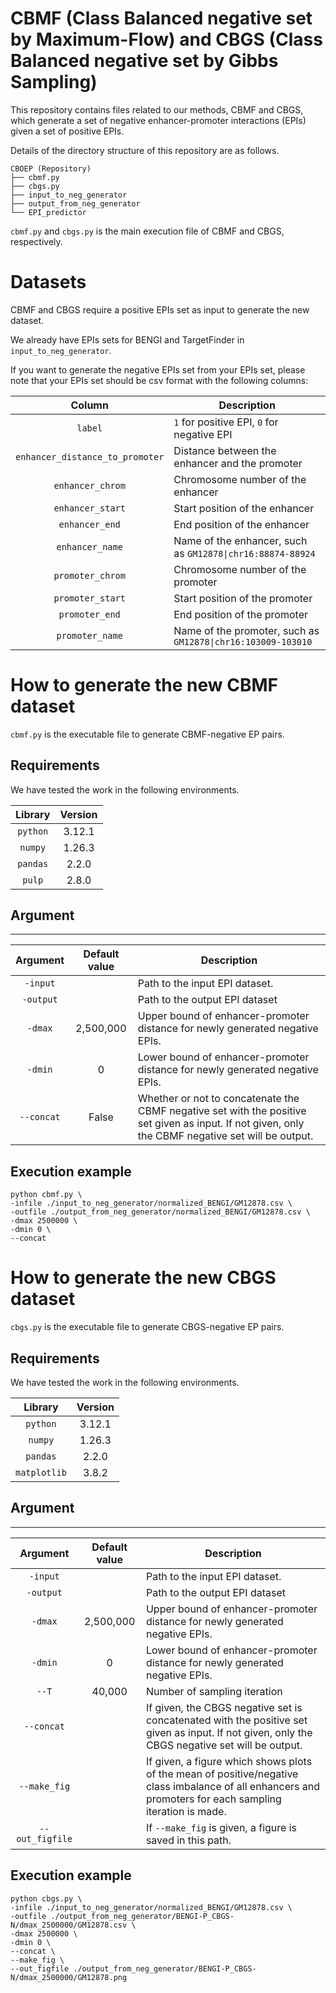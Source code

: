 # CBMF (Class Balanced negative set by Maximum-Flow) and CBGS (Class Balanced negative set by Gibbs Sampling)

This repository contains files related to our methods, CBMF and CBGS, which generate a set of negative enhancer-promoter interactions (EPIs) given a set of positive EPIs. 

Details of the directory structure of this repository are as follows.

```
CBOEP (Repository)
├── cbmf.py
├── cbgs.py
├── input_to_neg_generator
├── output_from_neg_generator
└── EPI_predictor
```
`cbmf.py` and `cbgs.py` is the main execution file of CBMF and CBGS, respectively.



# Datasets
CBMF and CBGS require a positive EPIs set as input to generate the new dataset.

We already have EPIs sets for BENGI and TargetFinder in ```input_to_neg_generator```.

If you want to generate the negative EPIs set from your EPIs set,
please note that your EPIs set should be csv format with the following columns:

| Column | Description |
| :---: | --- |
| ```label``` | ```1``` for positive EPI, ```0``` for negative EPI |
| ```enhancer_distance_to_promoter``` | Distance between the enhancer and the promoter |
| ```enhancer_chrom``` | Chromosome number of the enhancer |
| ```enhancer_start``` | Start position of the enhancer |
| ```enhancer_end``` | End position of the enhancer |
| ```enhancer_name``` | Name of the enhancer, such as `GM12878\|chr16:88874-88924` |
| ```promoter_chrom``` | Chromosome number of the promoter |
| ```promoter_start``` | Start position of the promoter |
| ```promoter_end``` | End position of the promoter |
| ```promoter_name``` | Name of the promoter, such as `GM12878\|chr16:103009-103010`|

# How to generate the new CBMF dataset
`cbmf.py` is the executable file to generate CBMF-negative EP pairs. 


## Requirements
We have tested the work in the following environments.

| Library | Version |
| :---: | :---: |
|```python```|3.12.1|
| ```numpy``` |1.26.3|
| ```pandas``` |2.2.0|
| ```pulp``` | 2.8.0 |


## Argument
---

| Argument | Default value | Description |
| :---: | :---: | ---- |
| ```-input``` ||Path to the input EPI dataset.|
| ```-output``` ||Path to the output EPI dataset|
| ```-dmax``` |2,500,000|Upper bound of enhancer-promoter distance for newly generated negative EPIs.|
| ```-dmin``` |0|Lower bound of enhancer-promoter distance for newly generated negative EPIs.|
| ```--concat``` |False|Whether or not to concatenate the CBMF negative set with the positive set given as input. If not given, only the CBMF negative set will be output.|



## Execution example
```  
python cbmf.py \
-infile ./input_to_neg_generator/normalized_BENGI/GM12878.csv \
-outfile ./output_from_neg_generator/normalized_BENGI/GM12878.csv \
-dmax 2500000 \
-dmin 0 \
--concat
```




# How to generate the new CBGS dataset

`cbgs.py` is the executable file to generate CBGS-negative EP pairs. 

## Requirements

We have tested the work in the following environments.

| Library | Version |
| :---: | :---: |
|```python```|3.12.1|
| ```numpy``` |1.26.3|
| ```pandas``` |2.2.0|
| ```matplotlib``` | 3.8.2 |

## Argument
---

| Argument | Default value | Description |
| :---: | :---: | ---- |
| ```-input``` ||Path to the input EPI dataset.|
| ```-output``` ||Path to the output EPI dataset|
| ```-dmax``` |2,500,000|Upper bound of enhancer-promoter distance for newly generated negative EPIs.|
| ```-dmin``` |0|Lower bound of enhancer-promoter distance for newly generated negative EPIs.|
|```--T```|40,000|Number of sampling iteration|
| ```--concat``` ||If given, the CBGS negative set is concatenated with the positive set given as input. If not given, only the CBGS negative set will be output.|
|```--make_fig```||If given, a figure which shows plots of the mean of positive/negative class imbalance of all enhancers and promoters for each sampling iteration is made.|
|```--out_figfile```||If ```--make_fig``` is given, a figure is saved in this path.|


## Execution example
```  
python cbgs.py \
-infile ./input_to_neg_generator/normalized_BENGI/GM12878.csv \
-outfile ./output_from_neg_generator/BENGI-P_CBGS-N/dmax_2500000/GM12878.csv \
-dmax 2500000 \
-dmin 0 \
--concat \
--make_fig \
--out_figfile ./output_from_neg_generator/BENGI-P_CBGS-N/dmax_2500000/GM12878.png
```







